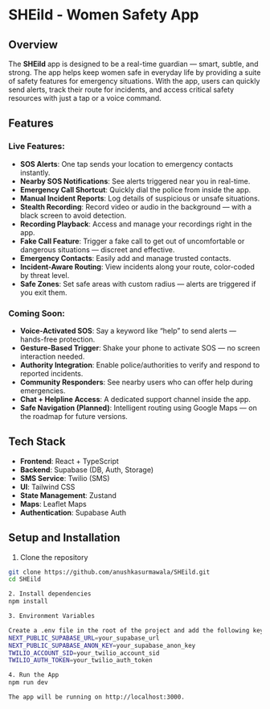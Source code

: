 # SHEild - Women Safety App

## Overview

The **SHEild** app is designed to be a real-time guardian — smart, subtle, and strong. The app helps keep women safe in everyday life by providing a suite of safety features for emergency situations. With the app, users can quickly send alerts, track their route for incidents, and access critical safety resources with just a tap or a voice command.

## Features

### Live Features:
- **SOS Alerts**: One tap sends your location to emergency contacts instantly.
- **Nearby SOS Notifications**: See alerts triggered near you in real-time.
- **Emergency Call Shortcut**: Quickly dial the police from inside the app.
- **Manual Incident Reports**: Log details of suspicious or unsafe situations.
- **Stealth Recording**: Record video or audio in the background — with a black screen to avoid detection.
- **Recording Playback**: Access and manage your recordings right in the app.
- **Fake Call Feature**: Trigger a fake call to get out of uncomfortable or dangerous situations — discreet and effective.
- **Emergency Contacts**: Easily add and manage trusted contacts.
- **Incident-Aware Routing**: View incidents along your route, color-coded by threat level.
- **Safe Zones**: Set safe areas with custom radius — alerts are triggered if you exit them.

### Coming Soon:
- **Voice-Activated SOS**: Say a keyword like “help” to send alerts — hands-free protection.
- **Gesture-Based Trigger**: Shake your phone to activate SOS — no screen interaction needed.
- **Authority Integration**: Enable police/authorities to verify and respond to reported incidents.
- **Community Responders**: See nearby users who can offer help during emergencies.
- **Chat + Helpline Access**: A dedicated support channel inside the app.
- **Safe Navigation (Planned)**: Intelligent routing using Google Maps — on the roadmap for future versions.

## Tech Stack

- **Frontend**: React + TypeScript
- **Backend**: Supabase (DB, Auth, Storage)
- **SMS Service**: Twilio (SMS)
- **UI**: Tailwind CSS
- **State Management**: Zustand
- **Maps**: Leaflet Maps
- **Authentication**: Supabase Auth

## Setup and Installation

1. Clone the repository
```bash
git clone https://github.com/anushkasurmawala/SHEild.git
cd SHEild

2. Install dependencies
npm install

3. Environment Variables

Create a .env file in the root of the project and add the following keys:
NEXT_PUBLIC_SUPABASE_URL=your_supabase_url
NEXT_PUBLIC_SUPABASE_ANON_KEY=your_supabase_anon_key
TWILIO_ACCOUNT_SID=your_twilio_account_sid
TWILIO_AUTH_TOKEN=your_twilio_auth_token

4. Run the App
npm run dev

The app will be running on http://localhost:3000.








